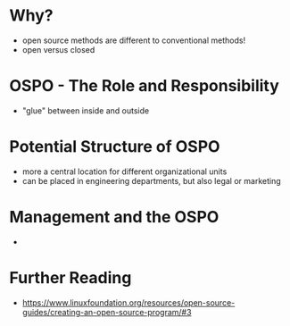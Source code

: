 # Why?

 - open source methods are different to conventional methods!
 - open versus closed

# OSPO - The Role and Responsibility

- "glue" between inside and outside

# Potential Structure of OSPO

 - more a central location for different organizational units
 - can be placed in engineering departments, but also legal or marketing
 

# Management and the OSPO
 
 - <Insert notes here >
 
 

# Further Reading

- https://www.linuxfoundation.org/resources/open-source-guides/creating-an-open-source-program/#3

